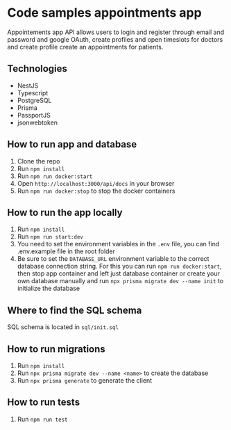 # Code samples appointments app

Appointements app API allows users to login and register through email and password and google OAuth, create profiles and open timeslots for doctors and create profile create an appointments for patients.

## Technologies

- NestJS
- Typescript
- PostgreSQL
- Prisma
- PassportJS
- jsonwebtoken

## How to run app and database

1. Clone the repo
2. Run `npm install`
3. Run `npm run docker:start`
4. Open `http://localhost:3000/api/docs` in your browser
5. Run `npm run docker:stop` to stop the docker containers

## How to run the app locally

1. Run `npm install`
2. Run `npm run start:dev`
3. You need to set the environment variables in the `.env` file, you can find .env.example file in the root folder
4. Be sure to set the `DATABASE_URL` environment variable to the correct database connection string. For this you can run `npm run docker:start`, then stop app container and left just database container or create your own database manually and run `npx prisma migrate dev --name init` to initialize the database

## Where to find the SQL schema

SQL schema is located in `sql/init.sql`

## How to run migrations

1. Run `npm install`
2. Run `npx prisma migrate dev --name <name>` to create the database
3. Run `npx prisma generate` to generate the client

## How to run tests

1. Run `npm run test`
